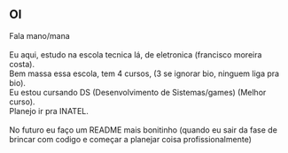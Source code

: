 ## OI

Fala mano/mana <br>
<br>
Eu aqui, estudo na escola tecnica lá, de eletronica (francisco moreira costa). <br>
Bem massa essa escola, tem 4 cursos, (3 se ignorar bio, ninguem liga pra bio). <br>
Eu estou cursando DS (Desenvolvimento de Sistemas/games) (Melhor curso). <br>
Planejo ir pra INATEL. <br>
<br>
No futuro eu faço um README mais bonitinho (quando eu sair da fase de brincar com codigo e começar a planejar coisa profissionalmente)
